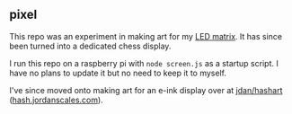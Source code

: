## pixel

This repo was an experiment in making art for my [LED matrix](https://discord.com/channels/@me/701187787948425286/852601868218794045). It has since been turned into a dedicated chess display.

I run this repo on a raspberry pi with `node screen.js` as a startup script. I have no plans to update it but no need to keep it to myself.

I've since moved onto making art for an e-ink display over at [jdan/hashart](https://github.com/jdan/hashart) ([hash.jordanscales.com](https://hash.jordanscales.com)).
